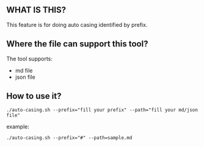 ## WHAT IS THIS?

This feature is for doing auto casing identified by prefix.

## Where the file can support this tool?

The tool supports:

* md file
* json file

## How to use it?

```
./auto-casing.sh --prefix="fill your prefix" --path="fill your md/json file" 
```

example:

```
./auto-casing.sh --prefix="#" --path=sample.md
```